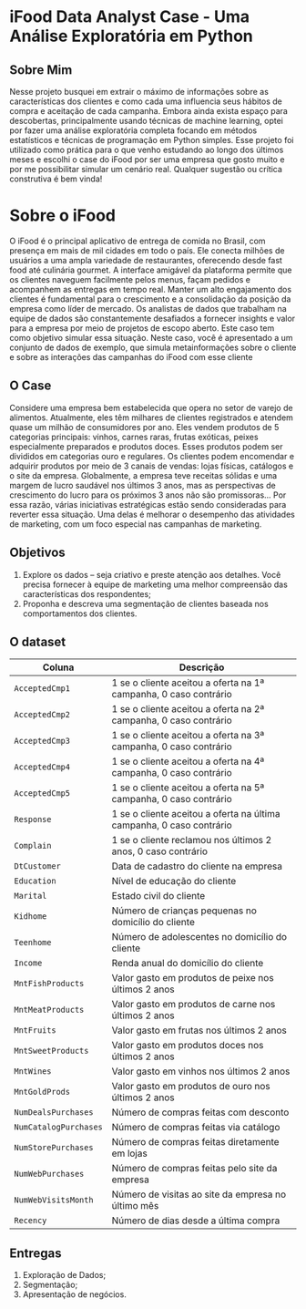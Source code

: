 # iFood Data Analyst Case - Uma Análise Exploratória em Python
## Sobre Mim

Nesse projeto busquei em extrair o máximo de informações sobre as características dos clientes e como cada uma influencia seus hábitos de compra e aceitação de cada campanha. 
Embora ainda exista espaço para descobertas, principalmente usando técnicas de machine learning, optei por fazer uma análise exploratória completa focando em métodos estatísticos e técnicas de programação em Python simples.
Esse projeto foi utilizado como prática para o que venho estudando ao longo dos últimos meses e escolhi o case do iFood por ser uma empresa que gosto muito e por me possibilitar simular um cenário real. Qualquer sugestão ou crítica construtiva é bem vinda! 


# Sobre o iFood

O iFood é o principal aplicativo de entrega de comida no Brasil, com presença em mais de mil cidades em todo o país. Ele conecta milhões de usuários a uma ampla variedade de restaurantes, oferecendo desde fast food até culinária gourmet. A interface amigável da plataforma permite que os clientes naveguem facilmente pelos menus, façam pedidos e acompanhem as entregas em tempo real. 
Manter um alto engajamento dos clientes é fundamental para o crescimento e a consolidação da posição da empresa como líder de mercado. Os analistas de dados que trabalham na equipe de dados são constantemente desafiados a fornecer insights e valor para a empresa por meio de projetos de escopo aberto. Este caso tem como objetivo simular essa situação. Neste caso, você é apresentado a um conjunto de dados de exemplo, que simula metainformações sobre o cliente e sobre as interações das campanhas do iFood com esse cliente


## O Case
Considere uma empresa bem estabelecida que opera no setor de varejo de alimentos. Atualmente, eles têm milhares de clientes registrados e atendem quase um milhão de consumidores por ano. Eles vendem produtos de 5 categorias principais: vinhos, carnes raras, frutas exóticas, peixes especialmente preparados e produtos doces. Esses produtos podem ser divididos em categorias ouro e regulares. Os clientes podem encomendar e adquirir produtos por meio de 3 canais de vendas: lojas físicas, catálogos e o site da empresa. Globalmente, a empresa teve receitas sólidas e uma margem de lucro saudável nos últimos 3 anos, mas as perspectivas de crescimento do lucro para os próximos 3 anos não são promissoras... Por essa razão, várias iniciativas estratégicas estão sendo consideradas para reverter essa situação. Uma delas é melhorar o desempenho das atividades de marketing, com um foco especial nas campanhas de marketing.

## Objetivos
1. Explore os dados – seja criativo e preste atenção aos detalhes. Você precisa fornecer à equipe de marketing uma melhor compreensão das características dos respondentes;
2. Proponha e descreva uma segmentação de clientes baseada nos comportamentos dos clientes.

## O dataset

| **Coluna**              | **Descrição**                                                                                     |
|--------------------------|---------------------------------------------------------------------------------------------------|
| `AcceptedCmp1`            | 1 se o cliente aceitou a oferta na 1ª campanha, 0 caso contrário                                  |
| `AcceptedCmp2`            | 1 se o cliente aceitou a oferta na 2ª campanha, 0 caso contrário                                  |
| `AcceptedCmp3`            | 1 se o cliente aceitou a oferta na 3ª campanha, 0 caso contrário                                  |
| `AcceptedCmp4`            | 1 se o cliente aceitou a oferta na 4ª campanha, 0 caso contrário                                  |
| `AcceptedCmp5`            | 1 se o cliente aceitou a oferta na 5ª campanha, 0 caso contrário                                  |
| `Response`                | 1 se o cliente aceitou a oferta na última campanha, 0 caso contrário                              |
| `Complain`                | 1 se o cliente reclamou nos últimos 2 anos, 0 caso contrário                                      |
| `DtCustomer`              | Data de cadastro do cliente na empresa                                                            |
| `Education`               | Nível de educação do cliente                                                                      |
| `Marital`                 | Estado civil do cliente                                                                           |
| `Kidhome`                 | Número de crianças pequenas no domicílio do cliente                                               |
| `Teenhome`                | Número de adolescentes no domicílio do cliente                                                    |
| `Income`                  | Renda anual do domicílio do cliente                                                               |
| `MntFishProducts`         | Valor gasto em produtos de peixe nos últimos 2 anos                                               |
| `MntMeatProducts`         | Valor gasto em produtos de carne nos últimos 2 anos                                               |
| `MntFruits`               | Valor gasto em frutas nos últimos 2 anos                                                          |
| `MntSweetProducts`        | Valor gasto em produtos doces nos últimos 2 anos                                                  |
| `MntWines`                | Valor gasto em vinhos nos últimos 2 anos                                                          |
| `MntGoldProds`            | Valor gasto em produtos de ouro nos últimos 2 anos                                                |
| `NumDealsPurchases`       | Número de compras feitas com desconto                                                             |
| `NumCatalogPurchases`     | Número de compras feitas via catálogo                                                            |
| `NumStorePurchases`       | Número de compras feitas diretamente em lojas                                                     |
| `NumWebPurchases`         | Número de compras feitas pelo site da empresa                                                     |
| `NumWebVisitsMonth`       | Número de visitas ao site da empresa no último mês                                                |
| `Recency`                 | Número de dias desde a última compra                                                             |

## Entregas

1. Exploração de Dados;
2. Segmentação;
4. Apresentação de negócios.


